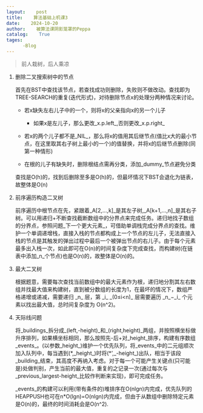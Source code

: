 ```yaml
---
layout:    post
title:    算法基础上机课3
date:    2024-10-20
author:    被算法课阴影笼罩的Peppa
catalog:    True
tages:
      -Blog
---
```

>前人栽树，后人乘凉

<ol style="list-style-type: decimal;">
<li><p>删除二叉搜索树中的节点</p>
<p>首先在BST中查找该节点，若查找成功则删除，失败则不做改动。查找即为TREE&#45;SEARCH的重复(迭代形式)，对待删除节点x的处理分两种情况来讨论。</p>
<ul>
<li><p>若x缺失左右儿子中的一个，则将x的父亲指向x的另一个儿子</p>
<ul>
<li><p>如果x是左儿子，那么更改_x.p.left_,否则更改_x.p.right_</p></li>
</ul>
</li>
<li><p>若x的两个儿子都不是_NIL_，那么将x的值用其后继节点(值比x大的最小节点，在这里取其右子树上最小的一个)的值替换，并将x的后继节点删除(同第一种情形)</p></li>
<li><p>在根的儿子有缺失时，删除根结点需再分类，添加_dummy_节点避免分类</p></li>
</ul>

<p>查找是<span class="math">O(h)</span>的，找到后删除至多是<span class="math">O(h)</span>的，但最坏情况下BST会退化为链表，故整体是<span class="math">O(n)</span></p></li>
<li><p>前序遍历构造二叉树</p>
<p>前序遍历中根节点在先，紧跟着_A[2,...,k]_是其左子树,_A[k&#43;1,...,n]_是其右子树。可以用递归&#43;不断查找截断数组中的分界点来完成任务。递归地找子数组的分界点，参照问题_下一个更大元素_，可借助单调栈完成分界点的查找。维护一个单调递增栈，直接入栈的节点都构成上一个节点的左儿子，无法直接入栈的节点是其触发的弹出过程中最后一个被弹出节点的右儿子。由于每个元素最多出入栈一次，如此即可在<span class="math">O(n)</span>的时间复杂度下完成查找，而构建树(在链表中添加_n_个节点)也是<span class="math">O(n)</span>的，故整体是<span class="math">O(n)</span>的。</p></li>
<li><p>最大二叉树</p>
<p>根据题意，需要每次查找当前数组中的最大元素作为根，递归地分割其左右数组并找最大值来构建树，直到被分数组的长度为1，在最坏的情况下，数组严格递增或递减，需要递归 _n_ 层，第 _i_ _(0≤i&lt;n)_ 层需要遍历 _n_−_i_ 个元素以找出最大值，总时间复杂度为 <span class="math">O(n^2)</span>。</p></li>
<li><p>天际线问题</p>
<p>将_buildings_拆分成_(left,&#45;height)_和_(right,height)_两组，并按照横坐标做升序排列，如果横坐标相同，那么按照先&#45;后&#43;对_height_排序，构建有序数组_events_。(以参数_height_)维护一个优先队列，将_events_中的二元组顺次加入队列中，每当遇到(<span class="math">*</span>,_height_)时将(<span class="math">*’</span>,_&#45;height_)出队，相当于该段_building_结束，其高度不再纳入考虑。对于每一个可能产生关键点(只可能是)处做判别，产生当前的最大值，重复的之记录一次(通过每次与_previous&#95;largest&#45;height_比较作判断来实现)，即可完成任务。</p>
<p>_events_的构建可以利用(带有条件的)堆排序在<span class="math">O(nlgn)</span>内完成，优先队列的HEAPPUSH也可在<span class="math">n*O(lgn)=O(nlgn)</span>内完成，但由于从数组中删除特定元素是<span class="math">O(n)</span>的，最终的时间消耗会是<span class="math">O(n^2)</span>.</p></li>
</ol>

